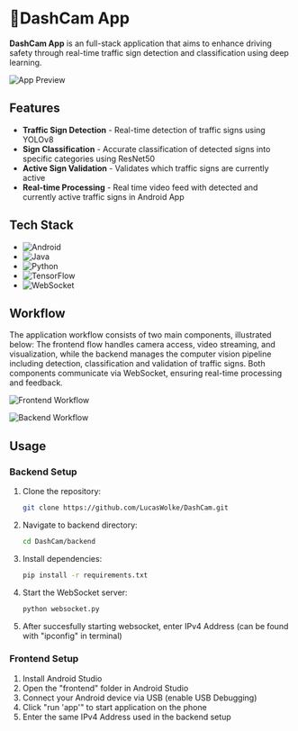 # 🚦DashCam App

**DashCam App** is an full-stack application that aims to enhance driving safety through real-time traffic sign detection and classification using deep learning. 

![App Preview](https://i.imgur.com/eHSFW8U.gif)


## Features
 -  **Traffic Sign Detection** - Real-time detection of traffic signs using YOLOv8
 -  **Sign Classification** - Accurate classification of detected signs into specific categories using ResNet50  
 -  **Active Sign Validation** - Validates which traffic signs are currently active
 -  **Real-time Processing** - Real time video feed with detected and currently active traffic signs in Android App

## Tech Stack

- ![Android](https://img.shields.io/badge/Android-3DDC84?style=for-the-badge&logo=android&logoColor=white)
- ![Java](https://img.shields.io/badge/Java-%23ED8B00.svg?logo=openjdk&logoColor=white)
- ![Python](https://img.shields.io/badge/Python-3776AB?style=for-the-badge&logo=python&logoColor=white)
- ![TensorFlow](https://img.shields.io/badge/TensorFlow-FF6F00?style=for-the-badge&logo=tensorflow&logoColor=white)
- ![WebSocket](https://img.shields.io/badge/WebSocket-010101?style=for-the-badge&logo=socket.io&logoColor=white)

## Workflow

The application workflow consists of two main components, illustrated below: The frontend flow handles camera access, video streaming, and visualization, while the backend manages the computer vision pipeline including detection, classification and validation of traffic signs. Both components communicate via WebSocket, ensuring real-time processing and feedback.

![Frontend Workflow](https://i.imgur.com/9mWTRTM.png)

![Backend Workflow](https://i.imgur.com/ecQpzZM.png)

## Usage

### Backend Setup

1. Clone the repository:
	```bash
	git clone https://github.com/LucasWolke/DashCam.git
	```

2. Navigate to backend directory:

	```bash
	cd DashCam/backend
	```

3. Install dependencies:
	```bash
	pip install -r requirements.txt
	```

4. Start the WebSocket server:

	```bash
	python websocket.py
	```
5.  After succesfully starting websocket, enter IPv4 Address (can be found with "ipconfig" in terminal)

### Frontend Setup

1. Install Android Studio
2. Open the "frontend" folder in Android Studio
3. Connect your Android device via USB (enable USB Debugging)
4. Click "run 'app'" to start application on the phone
5. Enter the same IPv4 Address used in the backend setup